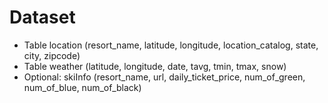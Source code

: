 <h1> Dataset </h1>

* Table location (resort_name, latitude, longitude, location_catalog, state, city, zipcode)
* Table weather (latitude, longitude, date, tavg, tmin, tmax, snow)
* Optional: skiInfo (resort_name, url, daily_ticket_price, num_of_green, num_of_blue, num_of_black)
